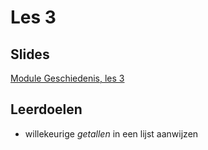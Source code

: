 # Les 3

## Slides

[Module Geschiedenis, les 3](https://slides.com/felienne/python-in-de-klas-module-3-les-3)

## Leerdoelen 

* willekeurige _getallen_ in een lijst aanwijzen

